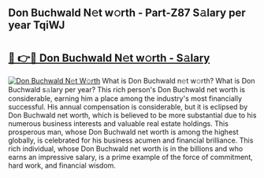 ## Don Buchwald N𝚎t w𝚘rth - Part-Z87 S𝚊lary per year TqiWJ

# <h2><a href="http://gc1edht.nevu.top/?p=Don+Buchwald">🔗 👉🔴 Don Buchwald N𝚎t w𝚘rth - S𝚊lary</a></h2>

[![Don Buchwald N𝚎t W𝚘rth](https://i.imgur.com/Oavwk0R.jpeg)](http://gc1edht.nevu.top/?p=Don+Buchwald)
What is Don Buchwald n𝚎t w𝚘rth? What is Don Buchwald s𝚊lary per year?
This rich person's Don Buchwald net worth is considerable, earning him a place among the industry's most financially successful. His annual compensation is considerable, but it is eclipsed by Don Buchwald net worth, which is believed to be more substantial due to his numerous business interests and valuable real estate holdings. This prosperous man, whose Don Buchwald net worth is among the highest globally, is celebrated for his business acumen and financial brilliance. This rich individual, whose Don Buchwald net worth is in the billions and who earns an impressive salary, is a prime example of the force of commitment, hard work, and financial wisdom.
